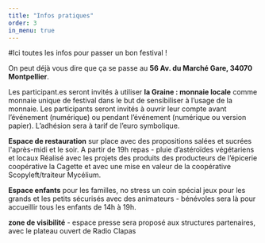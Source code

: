 ```yaml
---
title: "Infos pratiques"
order: 3
in_menu: true
---
```

#Ici toutes les infos pour passer un bon festival !

On peut déjà vous dire que ça se passe au **56 Av. du Marché Gare, 34070 Montpellier**.

Les participant.es seront invités à utiliser **la Graine : monnaie locale** comme monnaie unique de festival dans le but de sensibiliser à l’usage de la monnaie. Les participants seront invités à ouvrir leur compte avant l’événement (numérique) ou pendant l’événement (numérique ou version papier). L’adhésion sera à tarif de l’euro symbolique.
 
**Espace de restauration** sur place avec des propositions salées et sucrées l'après-midi et le soir. A partir de 19h repas - pluie d’astéroïdes végétariens et locaux Réalisé avec les projets des produits des producteurs de l’épicerie coopérative la Cagette et avec une mise en valeur de la coopérative Scopyleft/traiteur Mycélium. 

**Espace enfants** pour les familles, no stress un coin spécial jeux pour les grands et les petits sécurisés avec des animateurs - bénévoles sera là pour accueillir tous les enfants de 14h à 19h. 

**zone de visibilité** - espace presse sera proposé aux structures partenaires, avec le plateau ouvert de Radio Clapas 